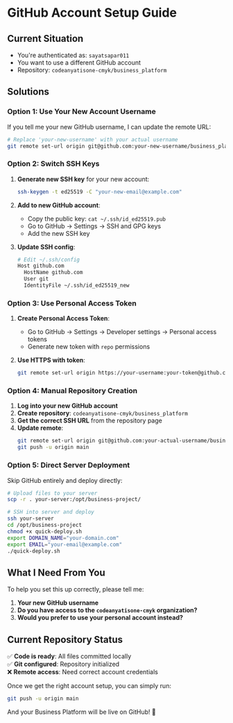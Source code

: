 # GitHub Account Setup Guide

## Current Situation
- You're authenticated as: `sayatsapar011`
- You want to use a different GitHub account
- Repository: `codeanyatisone-cmyk/business_platform`

## Solutions

### Option 1: Use Your New Account Username
If you tell me your new GitHub username, I can update the remote URL:

```bash
# Replace 'your-new-username' with your actual username
git remote set-url origin git@github.com:your-new-username/business_platform.git
```

### Option 2: Switch SSH Keys
1. **Generate new SSH key** for your new account:
   ```bash
   ssh-keygen -t ed25519 -C "your-new-email@example.com"
   ```

2. **Add to new GitHub account**:
   - Copy the public key: `cat ~/.ssh/id_ed25519.pub`
   - Go to GitHub → Settings → SSH and GPG keys
   - Add the new SSH key

3. **Update SSH config**:
   ```bash
   # Edit ~/.ssh/config
   Host github.com
     HostName github.com
     User git
     IdentityFile ~/.ssh/id_ed25519_new
   ```

### Option 3: Use Personal Access Token
1. **Create Personal Access Token**:
   - Go to GitHub → Settings → Developer settings → Personal access tokens
   - Generate new token with `repo` permissions

2. **Use HTTPS with token**:
   ```bash
   git remote set-url origin https://your-username:your-token@github.com/codeanyatisone-cmyk/business_platform.git
   ```

### Option 4: Manual Repository Creation
1. **Log into your new GitHub account**
2. **Create repository**: `codeanyatisone-cmyk/business_platform`
3. **Get the correct SSH URL** from the repository page
4. **Update remote**:
   ```bash
   git remote set-url origin git@github.com:your-actual-username/business_platform.git
   git push -u origin main
   ```

### Option 5: Direct Server Deployment
Skip GitHub entirely and deploy directly:

```bash
# Upload files to your server
scp -r . your-server:/opt/business-project/

# SSH into server and deploy
ssh your-server
cd /opt/business-project
chmod +x quick-deploy.sh
export DOMAIN_NAME="your-domain.com"
export EMAIL="your-email@example.com"
./quick-deploy.sh
```

## What I Need From You

To help you set this up correctly, please tell me:

1. **Your new GitHub username**
2. **Do you have access to the `codeanyatisone-cmyk` organization?**
3. **Would you prefer to use your personal account instead?**

## Current Repository Status

✅ **Code is ready**: All files committed locally  
✅ **Git configured**: Repository initialized  
❌ **Remote access**: Need correct account credentials  

Once we get the right account setup, you can simply run:
```bash
git push -u origin main
```

And your Business Platform will be live on GitHub! 🚀
